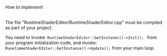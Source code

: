 ###### How to implement

The file "RuntimeShaderEditor/RuntimeShaderEditor.cpp" must be compiled as part of
your project.

You need to invoke: ``RuntimeShaderEditor::GetInstanec()->Init();
``
from your program initialization code, and invoke: `` RunetimmeShaderEditor::GetInstance()->Update();
`` from your main loop.
